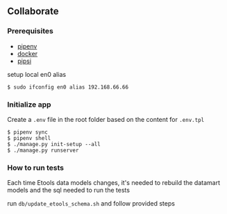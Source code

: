 ## Collaborate

### Prerequisites

 - [pipenv](https://github.com/pypa/pipenv)
 - [docker](https://www.docker.com/get-docker)
 - [pipsi](https://github.com/mitsuhiko/pipsi/)



setup local en0 alias 

    $ sudo ifconfig en0 alias 192.168.66.66

### Initialize app
   
   Create a `.env` file in the root folder based on the content for `.env.tpl`
   
    $ pipenv sync
    $ pipenv shell
    $ ./manage.py init-setup --all
    $ ./manage.py runserver


### How to run tests

Each time Etools data models changes, it's needed to rebuild the datamart models and the sql
needed to run the tests

run `db/update_etools_schema.sh` and follow provided steps
